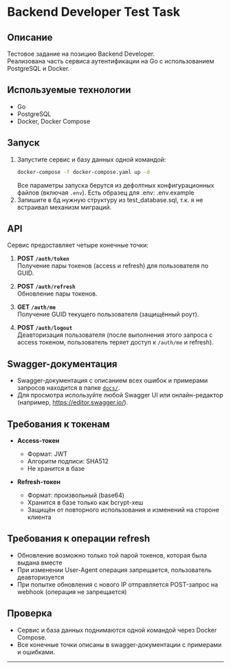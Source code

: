 # Backend Developer Test Task

## Описание

Тестовое задание на позицию Backend Developer.  
Реализована часть сервиса аутентификации на Go с использованием PostgreSQL и Docker.

## Используемые технологии

- Go
- PostgreSQL
- Docker, Docker Compose

## Запуск

1. Запустите сервис и базу данных одной командой:
   ```sh
   docker-compose -f docker-compose.yaml up -d
   ```
   Все параметры запуска берутся из дефолтных конфигурационных файлов (включая `.env`).
   Есть образец для .env: .env.example
2. Запишите в бд нужную структуру из test_database.sql, т.к. я не встраивал механизм миграций.

## API

Сервис предоставляет четыре конечные точки:

1. **POST `/auth/token`**  
   Получение пары токенов (access и refresh) для пользователя по GUID.

2. **POST `/auth/refresh`**  
   Обновление пары токенов.

3. **GET `/auth/me`**  
   Получение GUID текущего пользователя (защищённый роут).

4. **POST `/auth/logout`**  
   Деавторизация пользователя (после выполнения этого запроса с access токеном, пользователь теряет доступ к `/auth/me` и refresh).

## Swagger-документация

- Swagger-документация с описанием всех ошибок и примерами запросов находится в папке [`docs/`](./auth_service/docs).
- Для просмотра используйте любой Swagger UI или онлайн-редактор (например, https://editor.swagger.io/).

## Требования к токенам

- **Access-токен**
  - Формат: JWT
  - Алгоритм подписи: SHA512
  - Не хранится в базе

- **Refresh-токен**
  - Формат: произвольный (base64)
  - Хранится в базе только как bcrypt-хеш
  - Защищён от повторного использования и изменений на стороне клиента

## Требования к операции refresh

- Обновление возможно только той парой токенов, которая была выдана вместе
- При изменении User-Agent операция запрещается, пользователь деавторизуется
- При попытке обновления с нового IP отправляется POST-запрос на webhook (операция не запрещается)


## Проверка

- Сервис и база данных поднимаются одной командой через Docker Compose.
- Все конечные точки описаны в swagger-документации с примерами и ошибками.

---

